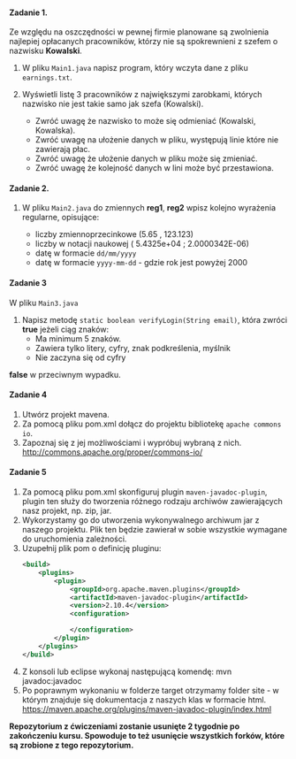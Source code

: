 #### Zadanie 1.
Ze względu na oszczędności w pewnej firmie planowane są zwolnienia najlepiej opłacanych pracowników,
którzy nie są spokrewnieni z szefem o nazwisku **Kowalski**.

1. W pliku `Main1.java` napisz program, który wczyta dane z pliku `earnings.txt`.

2. Wyświetli listę 3 pracowników z największymi zarobkami, których nazwisko nie jest takie samo jak szefa (Kowalski).

    * Zwróć uwagę że nazwisko to może się odmieniać (Kowalski, Kowalska).
    * Zwróć uwagę na ułożenie danych w pliku, występują linie które nie zawierają płac.
    * Zwróć uwagę że ułożenie danych w pliku może się zmieniać.
    * Zwróć uwagę że kolejność danych w lini może być przestawiona.


#### Zadanie 2.

1. W pliku `Main2.java` do zmiennych **reg1**, **reg2** wpisz kolejno wyrażenia regularne, opisujące:

    * liczby zmiennoprzecinkowe (5.65 , 123.123)
    * liczby w notacji naukowej ( 5.4325e+04 ; 2.0000342E-06)
    * datę w formacie `dd/mm/yyyy`
    * datę w formacie `yyyy-mm-dd` - gdzie rok jest powyżej 2000


#### Zadanie 3

W pliku `Main3.java`

1. Napisz metodę `static boolean verifyLogin(String email)`,
która zwróci **true** jeżeli ciąg znaków:
    * Ma minimum 5 znaków.
    * Zawiera tylko litery, cyfry, znak podkreślenia, myślnik
    * Nie zaczyna się od cyfry

**false** w przeciwnym wypadku.


#### Zadanie 4
1. Utwórz projekt mavena.
2. Za pomocą pliku pom.xml dołącz do projektu bibliotekę `apache commons io`.
3. Zapoznaj się z jej możliwościami i wypróbuj wybraną z nich.
    http://commons.apache.org/proper/commons-io/

#### Zadanie 5

1. Za pomocą pliku pom.xml skonfiguruj plugin `maven-javadoc-plugin`, plugin ten służy do tworzenia różnego rodzaju archiwów zawierających nasz projekt, np. zip, jar.
2. Wykorzystamy go do utworzenia wykonywalnego archiwum jar z naszego projektu. Plik ten będzie zawierał w sobie wszystkie wymagane do uruchomienia zależności.
3. Uzupełnij plik pom o definicję pluginu:
    ```xml
    <build>
        <plugins>
            <plugin>
                <groupId>org.apache.maven.plugins</groupId>
                <artifactId>maven-javadoc-plugin</artifactId>
                <version>2.10.4</version>
                <configuration>

                </configuration>
            </plugin>
        </plugins>
    </build>
    ```
4. Z konsoli lub eclipse wykonaj następującą komendę:
mvn javadoc:javadoc
5. Po poprawnym wykonaniu w folderze target otrzymamy folder site - w którym znajduje się dokumentacja z naszych klas w formacie html.
https://maven.apache.org/plugins/maven-javadoc-plugin/index.html

**Repozytorium z ćwiczeniami zostanie usunięte 2 tygodnie po zakończeniu kursu. Spowoduje to też usunięcie wszystkich forków, które są zrobione z tego repozytorium.**
